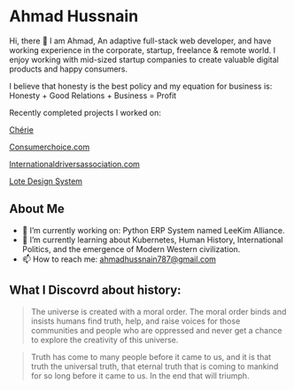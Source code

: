 # Ahmad Hussnain
Hi, there 👋 I am Ahmad, An adaptive full-stack web developer, and have working experience in the corporate, startup, freelance & remote world. I enjoy working with mid-sized startup companies to create valuable digital products and happy consumers.

I believe that honesty is the best policy and my equation for business is:
Honesty + Good Relations + Business = Profit

Recently completed projects I worked on:

[Chérie](https://apps.apple.com/app/1589584842)

[Consumerchoice.com](https://consumerchoice.com/)

[Internationaldriversassociation.com](https://internationaldriversassociation.com/)

[Lote Design System](https://github.com/lotesystem/lote-design-system#lote-design-system)

## About Me
- 🔭 I’m currently working on: Python ERP System named LeeKim Alliance.
- 🌱 I’m currently learning about Kubernetes, Human History, International Politics, and the emergence of Modern Western civilization.
- 📫 How to reach me: ahmadhussnain787@gmail.com


## What I Discovrd about history:
> The universe is created with a moral order. The moral order binds and
> insists humans find truth, help, and raise voices for those
> communities and people who are oppressed and never get a chance to
> explore the creativity of this universe.

> Truth has come to many people before it came to us, and it is that
> truth the universal truth, that eternal truth that is coming to
> mankind for so long before it came to us. In the end that will triumph.
